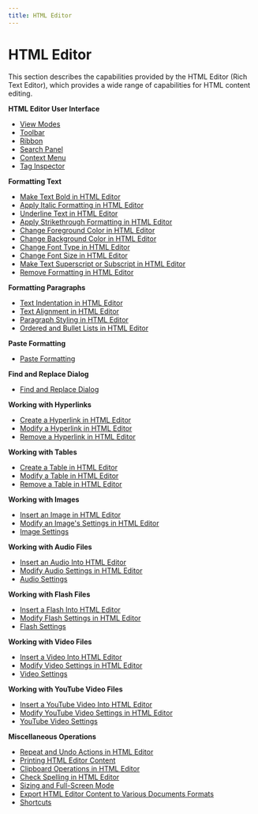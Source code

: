 ```yaml
---
title: HTML Editor
---
```

# HTML Editor
This section describes the capabilities provided by the HTML Editor (Rich Text Editor), which  provides a wide range of capabilities for HTML content editing.

**HTML Editor User Interface**
* [View Modes](../../interface-elements-for-web/articles/html-editor/html-editor-user-interface/view-modes.md)
* [Toolbar](../../interface-elements-for-web/articles/html-editor/html-editor-user-interface/toolbar.md)
* [Ribbon](../../interface-elements-for-web/articles/html-editor/html-editor-user-interface/ribbon.md)
* [Search Panel](../../interface-elements-for-web/articles/html-editor/html-editor-user-interface/search-panel.md)
* [Context Menu](../../interface-elements-for-web/articles/html-editor/html-editor-user-interface/context-menu.md)
* [Tag Inspector](../../interface-elements-for-web/articles/html-editor/html-editor-user-interface/tag-inspector.md)

**Formatting Text**
* [Make Text Bold in HTML Editor](../../interface-elements-for-web/articles/html-editor/formatting-text/make-text-bold-in-html-editor.md)
* [Apply Italic Formatting in HTML Editor](../../interface-elements-for-web/articles/html-editor/formatting-text/apply-italic-formatting-in-html-editor.md)
* [Underline Text in HTML Editor](../../interface-elements-for-web/articles/html-editor/formatting-text/underline-text-in-html-editor.md)
* [Apply Strikethrough Formatting in HTML Editor](../../interface-elements-for-web/articles/html-editor/formatting-text/apply-strikethrough-formatting-in-html-editor.md)
* [Change Foreground Color in HTML Editor](../../interface-elements-for-web/articles/html-editor/formatting-text/change-foreground-color-in-html-editor.md)
* [Change Background Color in HTML Editor](../../interface-elements-for-web/articles/html-editor/formatting-text/change-background-color-in-html-editor.md)
* [Change Font Type in HTML Editor](../../interface-elements-for-web/articles/html-editor/formatting-text/change-font-type-in-html-editor.md)
* [Change Font Size in HTML Editor](../../interface-elements-for-web/articles/html-editor/formatting-text/change-font-size-in-html-editor.md)
* [Make Text Superscript or Subscript in HTML Editor](../../interface-elements-for-web/articles/html-editor/formatting-text/make-text-superscript-or-subscript-in-html-editor.md)
* [Remove Formatting in HTML Editor](../../interface-elements-for-web/articles/html-editor/formatting-text/remove-formatting-in-html-editor.md)

**Formatting Paragraphs**
* [Text Indentation in HTML Editor](../../interface-elements-for-web/articles/html-editor/formatting-paragraphs/text-indentation-in-html-editor.md)
* [Text Alignment in HTML Editor](../../interface-elements-for-web/articles/html-editor/formatting-paragraphs/text-alignment-in-html-editor.md)
* [Paragraph Styling in HTML Editor](../../interface-elements-for-web/articles/html-editor/formatting-paragraphs/paragraph-styling-in-html-editor.md)
* [Ordered and Bullet Lists in HTML Editor](../../interface-elements-for-web/articles/html-editor/formatting-paragraphs/ordered-and-bullet-lists-in-html-editor.md)

**Paste Formatting**
* [Paste Formatting](../../interface-elements-for-web/articles/html-editor/paste-formatting.md)

**Find and Replace Dialog**
* [Find and Replace Dialog](../../interface-elements-for-web/articles/html-editor/find-and-replace-dialog/find-and-replace-dialog.md)

**Working with Hyperlinks**
* [Create a Hyperlink in HTML Editor](../../interface-elements-for-web/articles/html-editor/working-with-hyperlinks/create-a-hyperlink-in-html-editor.md)
* [Modify a Hyperlink in HTML Editor](../../interface-elements-for-web/articles/html-editor/working-with-hyperlinks/modify-a-hyperlink-in-html-editor.md)
* [Remove a Hyperlink in HTML Editor](../../interface-elements-for-web/articles/html-editor/working-with-hyperlinks/remove-a-hyperlink-in-html-editor.md)

**Working with Tables**
* [Create a Table in HTML Editor](../../interface-elements-for-web/articles/html-editor/working-with-tables/create-a-table-in-html-editor.md)
* [Modify a Table in HTML Editor](../../interface-elements-for-web/articles/html-editor/working-with-tables/modify-a-table-in-html-editor.md)
* [Remove a Table in HTML Editor](../../interface-elements-for-web/articles/html-editor/working-with-tables/remove-a-table-in-html-editor.md)

**Working with Images**
* [Insert an Image in HTML Editor](../../interface-elements-for-web/articles/html-editor/working-with-images/insert-an-image-in-html-editor.md)
* [Modify an Image's Settings in HTML Editor](../../interface-elements-for-web/articles/html-editor/working-with-images/modify-an-images-settings-in-html-editor.md)
* [Image Settings](../../interface-elements-for-web/articles/html-editor/working-with-images/image-settings.md)

**Working with Audio Files**
* [Insert an Audio Into HTML Editor](../../interface-elements-for-web/articles/html-editor/working-with-audio-files/insert-an-audio-into-html-editor.md)
* [Modify Audio Settings in HTML Editor](../../interface-elements-for-web/articles/html-editor/working-with-audio-files/modify-audio-settings-in-html-editor.md)
* [Audio Settings](../../interface-elements-for-web/articles/html-editor/working-with-audio-files/audio-settings.md)

**Working with Flash Files**
* [Insert a Flash Into HTML Editor](../../interface-elements-for-web/articles/html-editor/working-with-flash-files/insert-a-flash-into-html-editor.md)
* [Modify Flash Settings in HTML Editor](../../interface-elements-for-web/articles/html-editor/working-with-flash-files/modify-flash-settings-in-html-editor.md)
* [Flash Settings](../../interface-elements-for-web/articles/html-editor/working-with-flash-files/flash-settings.md)

**Working with Video Files**
* [Insert a Video Into HTML Editor](../../interface-elements-for-web/articles/html-editor/working-with-video-files/insert-a-video-into-html-editor.md)
* [Modify Video Settings in HTML Editor](../../interface-elements-for-web/articles/html-editor/working-with-video-files/modify-video-settings-in-html-editor.md)
* [Video Settings](../../interface-elements-for-web/articles/html-editor/working-with-video-files/video-settings.md)

**Working with YouTube Video Files**
* [Insert a YouTube Video Into HTML Editor](../../interface-elements-for-web/articles/html-editor/working-with-youtube-video/insert-a-youtube-video-into-html-editor.md)
* [Modify YouTube Video Settings in HTML Editor](../../interface-elements-for-web/articles/html-editor/working-with-youtube-video/modify-youtube-video-settings-in-html-editor.md)
* [YouTube Video Settings](../../interface-elements-for-web/articles/html-editor/working-with-youtube-video/youtube-video-settings.md)

**Miscellaneous Operations**
* [Repeat and Undo Actions in HTML Editor](../../interface-elements-for-web/articles/html-editor/miscellaneous-operations/repeat-and-undo-actions-in-html-editor.md)
* [Printing HTML Editor Content](../../interface-elements-for-web/articles/html-editor/miscellaneous-operations/printing-html-editor-content.md)
* [Clipboard Operations in HTML Editor](../../interface-elements-for-web/articles/html-editor/miscellaneous-operations/clipboard-operations-in-html-editor.md)
* [Check Spelling in HTML Editor](../../interface-elements-for-web/articles/html-editor/miscellaneous-operations/check-spelling-in-html-editor.md)
* [Sizing and Full-Screen Mode](../../interface-elements-for-web/articles/html-editor/miscellaneous-operations/sizing-and-full-screen-mode.md)
* [Export HTML Editor Content to Various Documents Formats](../../interface-elements-for-web/articles/html-editor/miscellaneous-operations/export-html-editor-content-to-various-documents-formats.md)
* [Shortcuts](../../interface-elements-for-web/articles/html-editor/miscellaneous-operations/shortcuts.md)